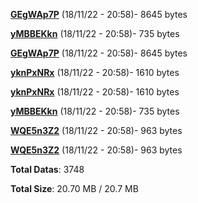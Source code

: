 [**GEgWAp7P**](/data/GEgWAp7P.txt) (18/11/22 - 20:58)- 8645 bytes

[**yMBBEKkn**](/data/yMBBEKkn.txt) (18/11/22 - 20:58)- 735 bytes

[**GEgWAp7P**](/data/GEgWAp7P.txt) (18/11/22 - 20:58)- 8645 bytes

[**yknPxNRx**](/data/yknPxNRx.txt) (18/11/22 - 20:58)- 1610 bytes

[**yknPxNRx**](/data/yknPxNRx.txt) (18/11/22 - 20:58)- 1610 bytes

[**yMBBEKkn**](/data/yMBBEKkn.txt) (18/11/22 - 20:58)- 735 bytes

[**WQE5n3Z2**](/data/WQE5n3Z2.txt) (18/11/22 - 20:58)- 963 bytes

[**WQE5n3Z2**](/data/WQE5n3Z2.txt) (18/11/22 - 20:58)- 963 bytes

**Total Datas**: 3748

**Total Size**: 20.70 MB / 20.7 MB